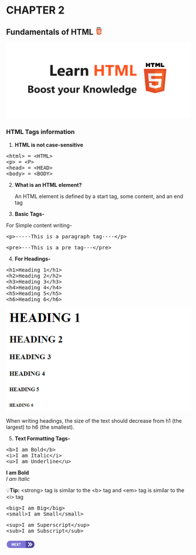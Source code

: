 # CHAPTER 2
## Fundamentals of HTML <img src="https://github.com/Ninja-Vikash/Assets/blob/main/Asset%20Icon/htmlLogo.png" height="20px" />

![Banner](https://github.com/Ninja-Vikash/Assets/blob/main/HTML%20Assets/HTML.png)
### HTML Tags information

1. **HTML is not case-sensitive**
<pre>
&lthtml&gt = &ltHTML&gt
&ltp&gt = &ltP&gt
&lthead&gt = &ltHEAD&gt
&ltbody&gt = &ltBODY&gt
</pre>

2. **What is an HTML element?**
   <p>An HTML element is defined by a start tag, some content, and an end tag</p>
   
3. **Basic Tags-**
<p>For Simple content writing-</p>
<pre>&ltp&gt-----This is a paragraph tag----&lt/p&gt</pre>
<pre>&ltpre&gt---This is a pre tag---&lt/pre&gt</pre>

4. **For Headings-**
<pre>
&lth1&gtHeading 1&lt/h1&gt
&lth2&gtHeading 2&lt/h2&gt
&lth3&gtHeading 3&lt/h3&gt
&lth4&gtHeading 4&lt/h4&gt
&lth5&gtHeading 5&lt/h5&gt
&lth6&gtHeading 6&lt/h6&gt
</pre>
  
![Heading](https://github.com/Ninja-Vikash/Assets/blob/main/HTML%20Assets/Headings.png)

<p>When writing headings, the size of the text should decrease from h1 (the largest) to h6 (the smallest).</p>

5. **Text Formatting Tags-**
<pre>
&ltb&gtI am Bold&lt/b&gt                  
&lti&gtI am Italic&lt/i&gt                
&ltu&gtI am Underline&lt/u&gt 
</pre>
<p><b>I am Bold</b><br><i>I am Italic</i></p>
<p>💡<b>Tip:</b> &ltstrong&gt tag is similar to the &ltb&gt tag and &ltem&gt tag is similar to the &lti&gt tag</p>
<pre>
&ltbig&gtI am Big&lt/big&gt
&ltsmall&gtI am Small&lt/small&gt
</pre>

<pre>
&ltsup&gtI am Superscript&lt/sup&gt
&ltsub&gtI am Subscript&lt/sub&gt
</pre>
</ol>


<a href="https://github.com/Ninja-Vikash/HTML/tree/main/CHAPTER%203%20-%20Attributes">
   <img src="https://github.com/Ninja-Vikash/Assets/blob/main/HTML%20Assets/next-removebg-preview.png" height="30px" />
</a>
